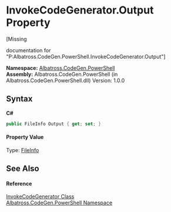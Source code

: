 # InvokeCodeGenerator.Output Property 
 

\[Missing <summary> documentation for "P:Albatross.CodeGen.PowerShell.InvokeCodeGenerator.Output"\]

**Namespace:**&nbsp;<a href="2d65aacd-c98f-bceb-356d-e6ad958655fd">Albatross.CodeGen.PowerShell</a><br />**Assembly:**&nbsp;Albatross.CodeGen.PowerShell (in Albatross.CodeGen.PowerShell.dll) Version: 1.0.0

## Syntax

**C#**<br />
``` C#
public FileInfo Output { get; set; }
```


#### Property Value
Type: <a href="http://msdn2.microsoft.com/en-us/library/akth6b1k" target="_blank">FileInfo</a>

## See Also


#### Reference
<a href="cfc6c770-910b-40bd-0d82-752f4a1827b0">InvokeCodeGenerator Class</a><br /><a href="2d65aacd-c98f-bceb-356d-e6ad958655fd">Albatross.CodeGen.PowerShell Namespace</a><br />